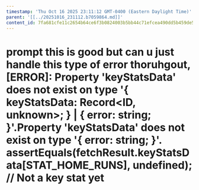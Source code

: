```yaml
---
timestamp: 'Thu Oct 16 2025 23:11:12 GMT-0400 (Eastern Daylight Time)'
parent: '[[../20251016_231112.b7059864.md]]'
content_id: 7fa681cfe11c2654b64ce6f3b0824003b5bb44c71efcea490dd5b459de566fea
---
```


# prompt this is good but can u just handle this type of error thoruhgout, \[ERROR]: Property 'keyStatsData' does not exist on type '{ keyStatsData: Record\<ID, unknown>; } | { error: string; }'.Property 'keyStatsData' does not exist on type '{ error: string; }'. assertEquals(fetchResult.keyStatsData\[STAT\_HOME\_RUNS], undefined); // Not a key stat yet
